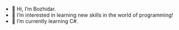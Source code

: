 - 👋 Hi, I’m Bozhidar.
- 👀 I’m interested in learning new skills in the world of programming!
- 🌱 I’m currently learning C#.
